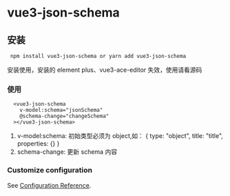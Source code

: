 # vue3-json-schema

## 安装

```
 npm install vue3-json-schema or yarn add vue3-json-schema
```

安装使用，安装的 element plus、vue3-ace-editor 失效，使用请看源码

### 使用

```
  <vue3-json-schema
    v-model:schema="jsonSchema"
    @schema-change="changeSchema"
  ></vue3-json-schema>

```

1. v-model:schema: 初始类型必须为 object,如： { type: "object", title: "title", properties: {} }
2. schema-change: 更新 schema 内容

### Customize configuration

See [Configuration Reference](https://cli.vuejs.org/config/).
